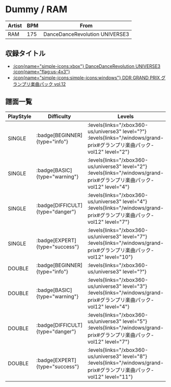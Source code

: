# Dummy / RAM

|Artist|BPM|From|
|------|---|----|
|RAM|175|DanceDanceRevolution UNIVERSE3|

## 収録タイトル

- [:icon{name="simple-icons:xbox"} DanceDanceRevolution UNIVERSE3 :icon{name="flag:us-4x3"}](/xbox360-us/universe3)
- [:icon{name="simple-icons:simple-icons:windows"} DDR GRAND PRIX グランプリ楽曲パック vol.12](/windows/grand-prix#グランプリ楽曲パック-vol12)

## 譜面一覧

|PlayStyle|Difficulty|Levels|Notes|Movie|
|---------|----------|------|-----|-----|
|SINGLE| :badge[BEGINNER]{type="info"}| :levels{links="/xbox360-us/universe3" level="?"} :levels{links="/windows/grand-prix#グランプリ楽曲パック-vol12" level="2"}|74/5||
|SINGLE| :badge[BASIC]{type="warning"}| :levels{links="/xbox360-us/universe3" level="2"} :levels{links="/windows/grand-prix#グランプリ楽曲パック-vol12" level="4"}|133/4||
|SINGLE| :badge[DIFFICULT]{type="danger"}| :levels{links="/xbox360-us/universe3" level="4"} :levels{links="/windows/grand-prix#グランプリ楽曲パック-vol12" level="7"}|222/1||
|SINGLE| :badge[EXPERT]{type="success"}| :levels{links="/xbox360-us/universe3" level="7"} :levels{links="/windows/grand-prix#グランプリ楽曲パック-vol12" level="10"}|299/3||
|DOUBLE| :badge[BEGINNER]{type="info"}| :levels{links="/xbox360-us/universe3" level="?"}|||
|DOUBLE| :badge[BASIC]{type="warning"}| :levels{links="/xbox360-us/universe3" level="3"} :levels{links="/windows/grand-prix#グランプリ楽曲パック-vol12" level="4"}|133/4||
|DOUBLE| :badge[DIFFICULT]{type="danger"}| :levels{links="/xbox360-us/universe3" level="5"} :levels{links="/windows/grand-prix#グランプリ楽曲パック-vol12" level="7"}|222/1||
|DOUBLE| :badge[EXPERT]{type="success"}| :levels{links="/xbox360-us/universe3" level="8"} :levels{links="/windows/grand-prix#グランプリ楽曲パック-vol12" level="11"}|322/7||
